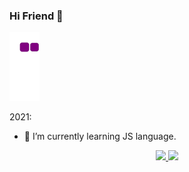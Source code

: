 ### Hi Friend 👋

![snake gif](https://github.com/123flight/123flight/blob/output/github-contribution-grid-snake.gif)

2021:

- 🌱 I’m currently learning JS language.

<p align="center">
  <a href="https://github.com/123flight">
    <img src="https://github-readme-stats.vercel.app/api?username=123flight&show_icons=true" />
  </a>
  <a href="https://github.com/123flight">
    <img src="https://github-readme-stats.vercel.app/api/top-langs/?username=123flight&layout=compact&langs_count=100&hide=Component+Pascal" />
  </a>
 </p>
<!--
**123flight/123flight** is a ✨ _special_ ✨ repository because its `README.md` (this file) appears on your GitHub profile.



Here are some ideas to get you started:

2021:



- 🔭 I’m currently working on ...
-  ...
- 👯 I’m looking to collaborate on ...
- 🤔 I’m looking for help with ...
- 💬 Ask me about ...
- 📫 How to reach me: ...
- 😄 Pronouns: ...
- ⚡ Fun fact: ...
  -->
